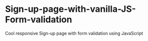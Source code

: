 # Sign-up-page-with-vanilla-JS-Form-validation
Cool responsive Sign-up page with form validation using JavaScript
